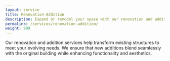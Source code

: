 ```yaml
---
layout: service
title: Renovation-Addition
description: Expand or remodel your space with our renovation and addition services.
permalink: /services/renovation-addition/
weight: 999
---
```


Our renovation and addition services help transform existing structures to meet your evolving needs. We ensure that new additions blend seamlessly with the original building while enhancing functionality and aesthetics.
